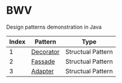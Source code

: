 # BWV
Design patterns demonstration in Java

Index | Pattern | Type
--- | --- | ---
1 | [Decorator](https://github.com/shananiki/BWV/tree/main/src/decoratorpattern) | Structual Pattern
2 | [Fassade](https://github.com/shananiki/BWV/tree/main/src/fassadepattern) | Structual Pattern
3 | [Adapter](https://github.com/shananiki/BWV/tree/main/src/adapterpattern) | Structual Pattern
